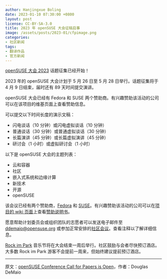 ```yaml
---
author: Hanjingxue Boling
date: 2023-01-10 07:30:00 +0800
layout: post
license: CC-BY-SA-3.0
title: 2023 年 openSUSE 大会征稿启事
image: /assets/posts/2023-01/cfpimage.png
categories:
- 社区新闻
tags:
- 翻译作品
- 官方新闻
---
```


[openSUSE 大会 2023](https://events.opensuse.org/) 话题征集已经开始！

2023 年的 openSUSE 大会计划于 5 月 26 日至 5 月 28 日举行。话题征集将于 4 月 9 日结束，届时还有 89 天时间提交演讲。

openSUSE 大会已经有 Fedora 和 SUSE 两个赞助商。有兴趣赞助该活动的公司可以在该项目的维基页面上查看赞助信息。

可以提交以下时间长度的演示文稿：

- 闪电谈话（10 分钟）或闪电虚拟谈话（10 分钟）
- 普通谈话（30 分钟）或普通虚拟谈话（30 分钟）
- 长篇演讲（45 分钟）或长篇虚拟演讲（45 分钟）
- 研讨会（1 小时）或虚拟研讨会（1 小时）

以下是 openSUSE 大会的主题列表：

- 云和容器
- 社区
- 嵌入式系统和边缘计算
- 新技术
- 开源
- openSUSE

该会议已经有两个赞助商，[Fedora](https://getfedora.org/) 和 [SUSE](https://www.suse.com/)。有兴趣赞助该活动的公司可以在[项目的 wiki 页面](https://en.opensuse.org/Portal:Conference/Sponsor)上查看[赞助说明书](https://en.opensuse.org/images/e/e5/OSC23sponsorship.pdf)。

愿意帮助计划委员会或组织团队的志愿者可以发送电子邮件至 [ddemaio@opensuse.org](mailto:ddemaio@opensuse.org) 或参加正常安排的[社区会议](https://etherpad.opensuse.org/p/weeklymeeting)。查看注释以了解详细信息。

[Rock im Park](https://www.rock-im-park.com/en) 音乐节将在大会结束一周后举行。社区鼓励与会者尽快预订酒店。大多数 Rock im Park 游客不会提前一周来，但始终建议提前预订酒店。

------

原文：[openSUSE Conference Call for Papers is Open](https://news.opensuse.org/2023/01/10/osc-cfp-opens/)，作者：Douglas DeMaio

